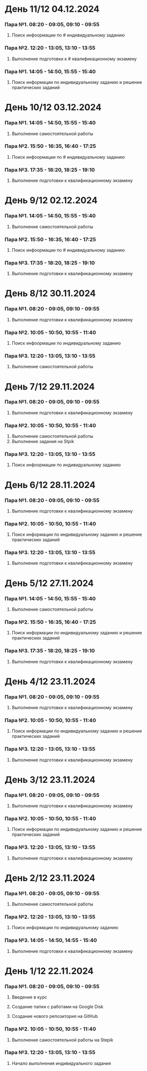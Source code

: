 # День 11/12 04.12.2024

### Пара №1. 08:20 - 09:05, 09:10 - 09:55
1. Поиск инфоормации по # индивидуальному заданию

### Пара №2. 12:20 - 13:05, 13:10 - 13:55
1. Выполнение подготовки к # квалификационному экзамену

### Пара №1. 14:05 - 14:50, 15:55 - 15:40
1. Поиск информации по индивидуальному заданию и решение практических заданий


# День 10/12 03.12.2024

### Пара №1. 14:05 - 14:50, 15:55 - 15:40
1. Выполнение самостоятельной работы

### Пара №2. 15:50 - 16:35, 16:40 - 17:25
1. Поиск инфоормации по # индивидуальному заданию
   
### Пара №3.  17:35 - 18:20, 18:25 - 19:10
1. Выполнение подготовки к квалификационному экзамену
   

# День 9/12 02.12.2024

### Пара №1. 14:05 - 14:50, 15:55 - 15:40
1. Выполнение самостоятельной работы

### Пара №2. 15:50 - 16:35, 16:40 - 17:25
1. Поиск инфоормации по # индивидуальному заданию
   
### Пара №3.  17:35 - 18:20, 18:25 - 19:10
1. Выполнение подготовки к квалификационному экзамену

# День 8/12 30.11.2024

### Пара №1. 08:20 - 09:05, 09:10 - 09:55
1. Выполнение подготовки к квалификационному экзамену

### Пара №2. 10:05 - 10:50, 10:55 - 11:40
1. Поиск инфоормации по индивидуальному заданию
   
### Пара №3. 12:20 - 13:05, 13:10 - 13:55
1. Выполнение самостоятельной работы


# День 7/12 29.11.2024

### Пара №1. 08:20 - 09:05, 09:10 - 09:55
1. Выполнение подготовки к квалификационному экзамену

### Пара №2. 10:05 - 10:50, 10:55 - 11:40
1. Выполнение самостоятельной работы
2. Выполнение задания на Stpik
   
### Пара №3. 12:20 - 13:05, 13:10 - 13:55
1. Поиск инфоормации по индивидуальному заданию


# День 6/12 28.11.2024

### Пара №1. 08:20 - 09:05, 09:10 - 09:55
1. Выполнение подготовки к квалификационному экзамену

### Пара №2. 10:05 - 10:50, 10:55 - 11:40
1. Поиск информации по индивидуальному заданию и решение практических заданий

### Пара №3. 12:20 - 13:05, 13:10 - 13:55
1. Выполнение подготовки к квалификационному экзамену
   

# День 5/12 27.11.2024

### Пара №1. 14:05 - 14:50, 15:55 - 15:40
1. Выполнение самостоятельной работы
   
### Пара №2. 15:50 - 16:35, 16:40 - 17:25
1. Поиск информации по индивидуальному заданию и решение практических заданий

### Пара №3. 17:35 - 18:20, 18:25 - 19:10
1. Выполнение подготовки к квалификационному экзамену


# День 4/12 23.11.2024

### Пара №1. 08:20 - 09:05, 09:10 - 09:55
1. Выполнение подготовки к квалификационному экзамену

### Пара №2. 10:05 - 10:50, 10:55 - 11:40
1. Поиск информации по индивидуальному заданию и решение практических заданий

### Пара №3. 12:20 - 13:05, 13:10 - 13:55
1. Выполнение подготовки к квалификационному экзамену


# День 3/12 23.11.2024

### Пара №1. 08:20 - 09:05, 09:10 - 09:55
1. Выполнение подготовки к квалификационному экзамену

### Пара №2. 10:05 - 10:50, 10:55 - 11:40
1. Поиск информации по индивидуальному заданию и решение практических заданий

### Пара №3. 12:20 - 13:05, 13:10 - 13:55
1. Выполнение подготовки к квалификационному экзамену


# День 2/12 23.11.2024

### Пара №1. 08:20 - 09:05, 09:10 - 09:55
1. Выполнение самостоятельной работы

### Пара №2. 12:20 - 13:05, 13:10 - 13:55
1. Поиск информации по индивидуальному заданию

### Пара №3. 14:05 - 14:50, 14:55 - 15:40
1. Выполнение подготовки к квалификационному экзамену


# День 1/12 22.11.2024

### Пара №1. 08:20 - 09:05, 09:10 - 09:55
1. Введение в курс

2. Создание папки с работами на Google Disk

3. Создание нового репозитория на GitHub

### Пара №2. 10:05 - 10:50, 10:55 - 11:40

1. Выполнение самостоятельной работы на Stepik

### Пара №3. 12:20 - 13:05, 13:10 - 13:55

1. Начало выполнения индивидуального задания

